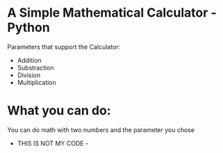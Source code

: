 # A Simple Mathematical Calculator - Python
Parameters that support the Calculator:
- Addition
- Substraction
- Division
- Multiplication

# What you can do:
You can do math with two numbers and the parameter you chose 

- THIS IS NOT MY CODE -
